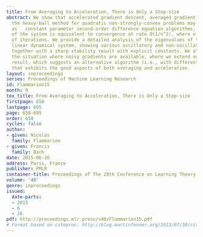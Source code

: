 ```yaml
---
title: From Averaging to Acceleration, There is Only a Step-size
abstract: We show that accelerated gradient descent, averaged gradient descent and
  the heavy-ball method for quadratic non-strongly-convex problems may be reformulated
  as   constant parameter second-order difference equation algorithms, where stability
  of the system is equivalent to convergence at rate O(1/n^2), where n is the number
  of iterations. We provide a detailed analysis of the eigenvalues of the corresponding
  linear dynamical system, showing various oscillatory and non-oscillatory behaviors,
  together with a sharp stability result with explicit constants. We also consider
  the situation where noisy gradients are available, where we extend our general convergence
  result, which suggests an alternative algorithm (i.e., with different step sizes)
  that exhibits the good aspects of both averaging and acceleration.
layout: inproceedings
series: Proceedings of Machine Learning Research
id: Flammarion15
month: 0
tex_title: From Averaging to Acceleration, There is Only a Step-size
firstpage: 658
lastpage: 695
page: 658-695
order: 658
cycles: false
author:
- given: Nicolas
  family: Flammarion
- given: Francis
  family: Bach
date: 2015-06-26
address: Paris, France
publisher: PMLR
container-title: Proceedings of The 28th Conference on Learning Theory
volume: '40'
genre: inproceedings
issued:
  date-parts:
  - 2015
  - 6
  - 26
pdf: http://proceedings.mlr.press/v40/Flammarion15.pdf
# Format based on citeproc: http://blog.martinfenner.org/2013/07/30/citeproc-yaml-for-bibliographies/
---
```

